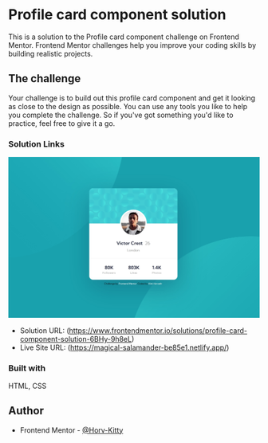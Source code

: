 # Profile card component solution

This is a solution to the Profile card component challenge on Frontend Mentor. Frontend Mentor challenges help you improve your coding skills by building realistic projects.

## The challenge

Your challenge is to build out this profile card component and get it looking as close to the design as possible.
You can use any tools you like to help you complete the challenge. So if you've got something you'd like to practice, feel free to give it a go.

### Solution Links

![](src/images/screenshot.jpg)

- Solution URL: (https://www.frontendmentor.io/solutions/profile-card-component-solution-6BHy-9h8eL)
- Live Site URL: (https://magical-salamander-be85e1.netlify.app/)

### Built with

HTML, CSS

## Author

- Frontend Mentor - [@Horv-Kitty](https://www.frontendmentor.io/profile/Horv-Kitty)
